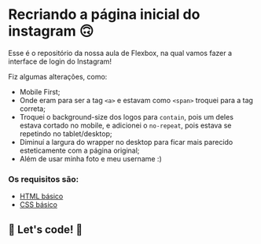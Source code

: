 # Recriando a página inicial do instagram 🙃

Esse é o repositório da nossa aula de Flexbox, na qual vamos fazer a interface de login do Instagram!

Fiz algumas alterações, como:

- Mobile First;
- Onde eram para ser a tag `<a>` e estavam como `<span>` troquei para a tag correta;
- Troquei o background-size dos logos para `contain`, pois um deles estava cortado no mobile, e adicionei o `no-repeat`, pois estava se repetindo no tablet/desktop;
- Diminuí a largura do wrapper no desktop para ficar mais parecido esteticamente com a página original;
- Além de usar minha foto e meu username :)

### Os requisitos são:

- [HTML básico](https://www.w3schools.com/html/)
- [CSS básico](https://developer.mozilla.org/pt-BR/docs/Web/CSS)

## 🚀 Let's code! 🚀
